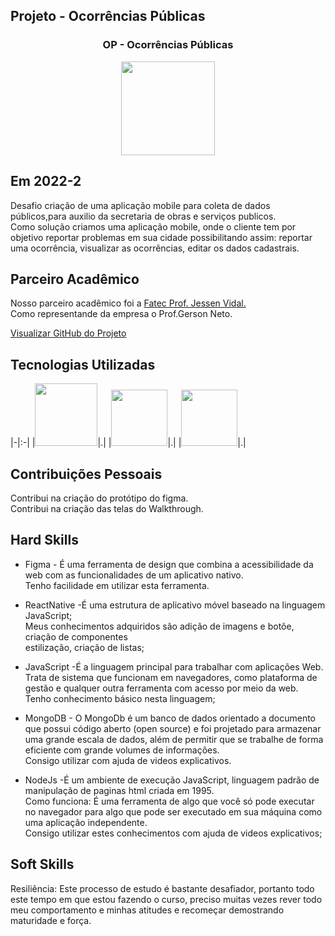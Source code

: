 ## Projeto - Ocorrências Públicas

<div align=center>
 <h3>OP - Ocorrências Públicas</h3>
  <img src="https://user-images.githubusercontent.com/111800315/207038303-1d02eec2-2914-41eb-8789-012d2c0666e0.gif" width=150 alt="" />
 </div>

## Em 2022-2
Desafio criação de uma aplicação mobile para coleta de dados públicos,para auxilio
da secretaria de obras e serviços publicos.<br>
Como solução criamos uma aplicação mobile, onde o cliente tem por objetivo reportar
problemas em sua cidade possibilitando assim: reportar uma ocorrência, visualizar as ocorrências, editar os dados cadastrais.    

## Parceiro Acadêmico
Nosso parceiro acadêmico foi a <a href="https://fatecsjc-prd.azurewebsites.net/">Fatec Prof. Jessen Vidal.</a><br>
Como representande da empresa o Prof.Gerson Neto.

[Visualizar GitHub do Projeto](https://github.com/Jonathan-Assis/API-5-OP-2022-2.git)

## Tecnologias Utilizadas

|-|:-|
|<img src="" height="100" title=""/>|.|
|<img src="" height="90" title=""/>|.|
|<img src="" height="90" title=""/>|.|

## Contribuições Pessoais
Contribui na criação do protótipo do figma.<br>
Contribui na criação das telas do Walkthrough.
## Hard Skills

- Figma - É uma ferramenta de design que combina a acessibilidade da web com as funcionalidades de um aplicativo nativo.<br>
Tenho facilidade em utilizar esta ferramenta.<br>

- ReactNative -É uma estrutura de aplicativo móvel baseado na linguagem JavaScript;<br>
Meus conhecimentos adquiridos são adição de imagens e botõe, criação de componentes<br>
estilização, criação de listas;<br>

- JavaScript -É a linguagem principal para trabalhar com aplicações Web.<br>
Trata de sistema que funcionam em navegadores, como plataforma de gestão e qualquer 
outra ferramenta com acesso por meio da web.<br>
Tenho conhecimento básico nesta linguagem;<br>

- MongoDB - O MongoDb é um banco de dados orientado a documento que possui 
código aberto (open source) e foi projetado para armazenar uma grande escala de dados,
além de permitir que se trabalhe de forma eficiente com grande volumes de informações.<br>
Consigo utilizar com ajuda de videos explicativos.<br>

- NodeJs -É um ambiente de execução JavaScript, linguagem padrão de manipulação
de paginas html criada em 1995.<br>
Como funciona: É uma ferramenta de algo que você só pode executar no navegador para algo que pode ser executado em sua máquina como uma aplicação independente.<br>
Consigo utilizar estes  conhecimentos com ajuda de videos explicativos;<br>

## Soft Skills
Resiliência: Este processo de estudo é bastante desafiador, portanto todo este 
tempo em que estou fazendo o curso, preciso muitas vezes rever todo meu comportamento 
e minhas atitudes e recomeçar demostrando maturidade e força.   